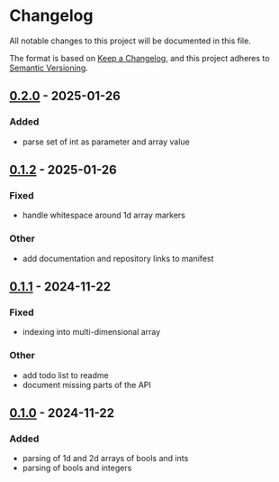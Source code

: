 # Changelog

All notable changes to this project will be documented in this file.

The format is based on [Keep a Changelog](https://keepachangelog.com/en/1.0.0/),
and this project adheres to [Semantic Versioning](https://semver.org/spec/v2.0.0.html).

## [0.2.0](https://github.com/maartenflippo/dzn-rs/compare/v0.1.2...v0.2.0) - 2025-01-26

### Added

- parse set of int as parameter and array value

## [0.1.2](https://github.com/maartenflippo/dzn-rs/compare/v0.1.1...v0.1.2) - 2025-01-26

### Fixed

- handle whitespace around 1d array markers

### Other

- add documentation and repository links to manifest

## [0.1.1](https://github.com/maartenflippo/dzn-rs/compare/v0.1.0...v0.1.1) - 2024-11-22

### Fixed

- indexing into multi-dimensional array

### Other

- add todo list to readme
- document missing parts of the API

## [0.1.0](https://github.com/maartenflippo/dzn-rs/releases/tag/v0.1.0) - 2024-11-22

### Added

- parsing of 1d and 2d arrays of bools and ints
- parsing of bools and integers
